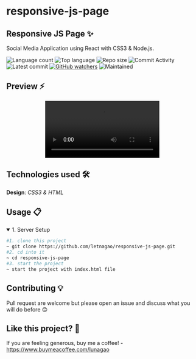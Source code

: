# responsive-js-page

## Responsive JS Page ✨
Social Media Application using React with CSS3 & Node.js.

![Language count](https://img.shields.io/github/languages/count/letnagao/responsive-js-page?color=green)
![Top language](https://img.shields.io/github/languages/top/letnagao/responsive-js-page?color=ff69b4)
![Repo size](https://img.shields.io/github/repo-size/letnagao/responsive-js-page?color=yellow)
![Commit Activity](https://img.shields.io/github/commit-activity/y/letnagao/responsive-js-page?color=blue)
![Latest commit](https://img.shields.io/github/last-commit/letnagao/responsive-js-page?color=red)
[![GitHub watchers](https://img.shields.io/github/watchers/letnagao/social-media-app?logo=GitHub)](https://github.com/letnagao/responsive-js-page/watchers)
![Maintained](https://img.shields.io/maintenance/yes/9999)

</ul><h2> Preview ⚡️</h2>
<p align="center">
  <video src="https://user-images.githubusercontent.com/99754900/179309929-0dc17939-b4e7-4254-b8db-843c40424728.mp4" />
</p> 


## Technologies used 🛠️
**Design**: *CSS3 & HTML*<br />

## Usage 📋
<details open>
<summary>1. Server Setup</summary>

```bash
#1. clone this project
~ git clone https://github.com/letnagao/responsive-js-page.git
#2. cd into it
~ cd responsive-js-page
#3. start the project 
~ start the project with index.html file
```

</details>

<!-- ## Disclamer ❗️
A word of disclaimer, this code is not original! 
I am simply a student passionate about Front-end and the intersection of code and design, I always try to do courses and projects during my free time, so I must warn you that this code is NOT ORIGINAL.

You can find the source of this code via:  -->

## Contributing 💡
Pull request are welcome but please open an issue and discuss what you will do before 😊

## Like this project? 💖

If you are feeling generous, buy me a coffee! - https://www.buymeacoffee.com/lunagao
